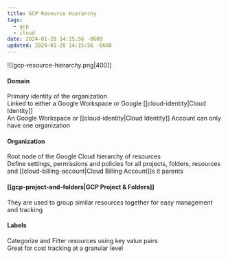 ```yaml
---
title: GCP Resource Hierarchy
tags:
  - gcp
  - cloud
date: 2024-01-28 14:15:56 -0600
updated: 2024-01-28 14:15:56 -0600
---
```


![[gcp-resource-hierarchy.png|400]]

#### Domain
Primary identity of the organization  
Linked to either a Google Workspace or Google [[cloud-identity|Cloud Identity]]  
An Google Workspace or [[cloud-identity|Cloud Identity]] Account can only have one organization

#### Organization
Root node of the Google Cloud hierarchy of resources  
Define settings, permissions and policies for all projects, folders, resources and [[cloud-billing-account|Cloud Billing Account]]s it parents

#### [[gcp-project-and-folders|GCP Project & Folders]]
They are used to group similar resources together for easy management and tracking

#### Labels
Categorize and Filter resources using key value pairs  
Great for cost tracking at a granular level
